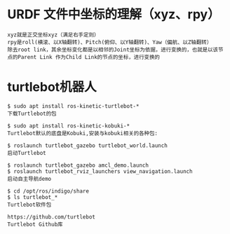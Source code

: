 
# URDF 文件中坐标的理解（xyz、rpy）
    xyz就是正交坐标xyz（满足右手定则）
    rpy是roll(横滚、以X轴翻转)、Pitch(俯仰、以Y轴翻转)、Yaw（偏航、以Z轴翻转）
    除去root link，其余坐标变化都是以相邻的Joint坐标为依据，进行变换的，也就是以该节点的Parent Link 作为Child Link的节点的坐标，进行变换的

# turtlebot机器人
    $ sudo apt install ros-kinetic-turtlebot-*
    下载Turtlebot的包

    $ sudo apt install ros-kinetic-kobuki-*
    Turtlebot默认的底盘是Kobuki,安装与kobuki相关的各种包:
        
    $ roslaunch turtlebot_gazebo turtlebot_world.launch
    启动Turtlebot
        
    $ roslaunch turtlebot_gazebo amcl_demo.launch 
    $ roslaunch turtlebot_rviz_launchers view_navigation.launch 
    启动自主导航demo
        
    $ cd /opt/ros/indigo/share
    $ ls turtlebot_*
    Turtlebot软件包 
        
    https://github.com/turtlebot
    Turtlebot Github库
